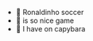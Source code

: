 - 👋 Ronaldinho soccer 
- 👀 is so nice game
- 🌱 I have on capybara 

<!---
TwilightPlayer/TwilightPlayer is a ✨ special ✨ repository because its `README.md` (this file) appears on your GitHub profile.
You can click the Preview link to take a look at your changes.
--->
